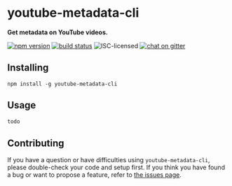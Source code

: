 # youtube-metadata-cli

**Get metadata on YouTube videos.**

[![npm version](https://img.shields.io/npm/v/youtube-metadata-cli.svg)](https://www.npmjs.com/package/youtube-metadata-cli)
[![build status](https://img.shields.io/travis/derhuerst/youtube-metadata-cli.svg)](https://travis-ci.org/derhuerst/youtube-metadata-cli)
![ISC-licensed](https://img.shields.io/github/license/derhuerst/youtube-metadata-cli.svg)
[![chat on gitter](https://badges.gitter.im/derhuerst.svg)](https://gitter.im/derhuerst)


## Installing

```shell
npm install -g youtube-metadata-cli
```


## Usage

```js
todo
```


## Contributing

If you have a question or have difficulties using `youtube-metadata-cli`, please double-check your code and setup first. If you think you have found a bug or want to propose a feature, refer to [the issues page](https://github.com/derhuerst/youtube-metadata-cli/issues).
